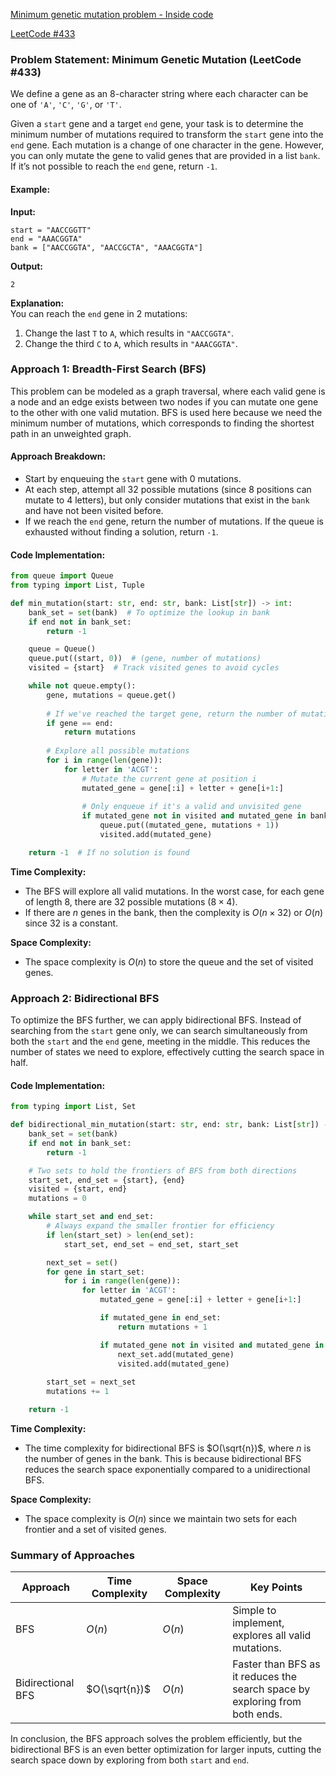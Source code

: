 
[Minimum genetic mutation problem - Inside code](https://youtu.be/wIsJ6G5qXkI?si=p3UjpN8O9FMVZqCx)

[LeetCode #433](https://leetcode.com/problems/minimum-genetic-mutation/description/)



### Problem Statement: Minimum Genetic Mutation (LeetCode #433)

We define a gene as an 8-character string where each character can be one of `'A'`, `'C'`, `'G'`, or `'T'`.

Given a `start` gene and a target `end` gene, your task is to determine the minimum number of mutations required to transform the `start` gene into the `end` gene. Each mutation is a change of one character in the gene. However, you can only mutate the gene to valid genes that are provided in a list `bank`. If it’s not possible to reach the `end` gene, return `-1`.

#### Example:
**Input:**
```
start = "AACCGGTT"
end = "AAACGGTA"
bank = ["AACCGGTA", "AACCGCTA", "AAACGGTA"]
```

**Output:** 
```
2
```

**Explanation:**  
You can reach the `end` gene in 2 mutations:
1. Change the last `T` to `A`, which results in `"AACCGGTA"`.
2. Change the third `C` to `A`, which results in `"AAACGGTA"`.

### Approach 1: Breadth-First Search (BFS)

This problem can be modeled as a graph traversal, where each valid gene is a node and an edge exists between two nodes if you can mutate one gene to the other with one valid mutation. BFS is used here because we need the minimum number of mutations, which corresponds to finding the shortest path in an unweighted graph.

#### Approach Breakdown:
- Start by enqueuing the `start` gene with 0 mutations.
- At each step, attempt all 32 possible mutations (since 8 positions can mutate to 4 letters), but only consider mutations that exist in the `bank` and have not been visited before.
- If we reach the `end` gene, return the number of mutations. If the queue is exhausted without finding a solution, return `-1`.

#### Code Implementation:

```python
from queue import Queue
from typing import List, Tuple

def min_mutation(start: str, end: str, bank: List[str]) -> int:
    bank_set = set(bank)  # To optimize the lookup in bank
    if end not in bank_set:
        return -1

    queue = Queue()
    queue.put((start, 0))  # (gene, number of mutations)
    visited = {start}  # Track visited genes to avoid cycles

    while not queue.empty():
        gene, mutations = queue.get()
        
        # If we've reached the target gene, return the number of mutations
        if gene == end:
            return mutations
        
        # Explore all possible mutations
        for i in range(len(gene)):
            for letter in 'ACGT':
                # Mutate the current gene at position i
                mutated_gene = gene[:i] + letter + gene[i+1:]
                
                # Only enqueue if it's a valid and unvisited gene
                if mutated_gene not in visited and mutated_gene in bank_set:
                    queue.put((mutated_gene, mutations + 1))
                    visited.add(mutated_gene)

    return -1  # If no solution is found
```

**Time Complexity:**
- The BFS will explore all valid mutations. In the worst case, for each gene of length 8, there are 32 possible mutations ($8 \times 4$). 
- If there are $n$ genes in the bank, then the complexity is $O(n \times 32)$ or $O(n)$ since $32$ is a constant.

**Space Complexity:**
- The space complexity is $O(n)$ to store the queue and the set of visited genes.

### Approach 2: Bidirectional BFS

To optimize the BFS further, we can apply bidirectional BFS. Instead of searching from the `start` gene only, we can search simultaneously from both the `start` and the `end` gene, meeting in the middle. This reduces the number of states we need to explore, effectively cutting the search space in half.

#### Code Implementation:

```python
from typing import List, Set

def bidirectional_min_mutation(start: str, end: str, bank: List[str]) -> int:
    bank_set = set(bank)
    if end not in bank_set:
        return -1

    # Two sets to hold the frontiers of BFS from both directions
    start_set, end_set = {start}, {end}
    visited = {start, end}
    mutations = 0

    while start_set and end_set:
        # Always expand the smaller frontier for efficiency
        if len(start_set) > len(end_set):
            start_set, end_set = end_set, start_set

        next_set = set()
        for gene in start_set:
            for i in range(len(gene)):
                for letter in 'ACGT':
                    mutated_gene = gene[:i] + letter + gene[i+1:]

                    if mutated_gene in end_set:
                        return mutations + 1

                    if mutated_gene not in visited and mutated_gene in bank_set:
                        next_set.add(mutated_gene)
                        visited.add(mutated_gene)
        
        start_set = next_set
        mutations += 1

    return -1
```

**Time Complexity:**
- The time complexity for bidirectional BFS is $O(\sqrt{n})$, where $n$ is the number of genes in the bank. This is because bidirectional BFS reduces the search space exponentially compared to a unidirectional BFS.

**Space Complexity:**
- The space complexity is $O(n)$ since we maintain two sets for each frontier and a set of visited genes.

### Summary of Approaches

| Approach               | Time Complexity        | Space Complexity       | Key Points                                                                 |
|------------------------|------------------------|------------------------|----------------------------------------------------------------------------|
| BFS                    | $O(n)$                 | $O(n)$                 | Simple to implement, explores all valid mutations.                         |
| Bidirectional BFS       | $O(\sqrt{n})$          | $O(n)$                 | Faster than BFS as it reduces the search space by exploring from both ends. |

In conclusion, the BFS approach solves the problem efficiently, but the bidirectional BFS is an even better optimization for larger inputs, cutting the search space down by exploring from both `start` and `end`.





